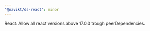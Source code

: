 ```yaml
---
"@navikt/ds-react": minor
---
```


React: Allow all react versions above 17.0.0 trough peerDependencies.
